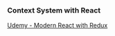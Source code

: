 ### Context System with React

[Udemy - Modern React with Redux](https://www.udemy.com/course/react-redux/)
